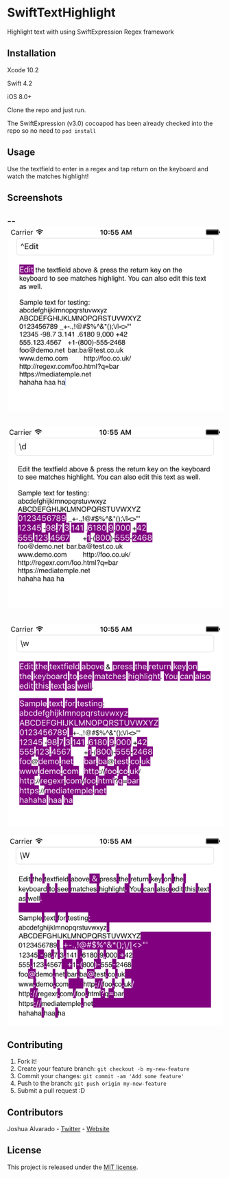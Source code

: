 
# SwiftTextHighlight
Highlight text with using SwiftExpression Regex framework

## Installation

Xcode 10.2

Swift 4.2

iOS 8.0+

Clone the repo and just run.

The SwiftExpression (v3.0) cocoapod has been already checked into the repo so no need to `pod install`

## Usage
Use the textfield to enter in a regex and tap return on the keyboard and watch the matches highlight!

## Screenshots
--
![Sample of SwiftTextHighlight](https://github.com/lostatseajoshua/SwiftTextHighlight/blob/develop/sample0.png)
--
![Sample of SwiftTextHighlight](https://github.com/lostatseajoshua/SwiftTextHighlight/blob/develop/Sample1.png)
--
![Sample of SwiftTextHighlight](https://github.com/lostatseajoshua/SwiftTextHighlight/blob/develop/Sample2.png)
--
![Sample of SwiftTextHighlight](https://github.com/lostatseajoshua/SwiftTextHighlight/blob/develop/Sample3.png)

## Contributing

1. Fork it!
2. Create your feature branch: `git checkout -b my-new-feature`
3. Commit your changes: `git commit -am 'Add some feature'`
4. Push to the branch: `git push origin my-new-feature`
5. Submit a pull request :D

## Contributors
Joshua Alvarado - [Twitter](https://www.twitter.com/alvaradojoshua0) - [Website](http://www.strictlyswift.com)

## License
This project is released under the [MIT license](https://github.com/realm/jazzy/blob/master/LICENSE).
